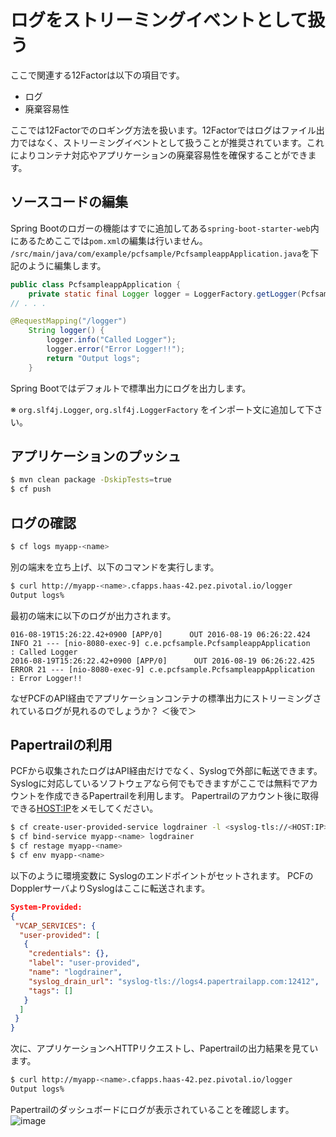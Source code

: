 # ログをストリーミングイベントとして扱う
ここで関連する12Factorは以下の項目です。
* ログ
* 廃棄容易性

ここでは12Factorでのロギング方法を扱います。12Factorではログはファイル出力ではなく、ストリーミングイベントとして扱うことが推奨されています。これによりコンテナ対応やアプリケーションの廃棄容易性を確保することができます。

## ソースコードの編集
Spring Bootのロガーの機能はすでに追加してある`spring-boot-starter-web`内にあるためここでは`pom.xml`の編集は行いません。
`/src/main/java/com/example/pcfsample/PcfsampleappApplication.java`を下記のように編集します。
```java
public class PcfsampleappApplication {
	private static final Logger logger = LoggerFactory.getLogger(PcfsampleappApplication.class);
// . . . 
```

```java
@RequestMapping("/logger")
	String logger() {
		logger.info("Called Logger");
		logger.error("Error Logger!!");
		return "Output logs";
	}
```
Spring Bootではデフォルトで標準出力にログを出力します。

※ `org.slf4j.Logger`, `org.slf4j.LoggerFactory` をインポート文に追加して下さい。

## アプリケーションのプッシュ
```bash
$ mvn clean package -DskipTests=true
$ cf push
```

## ログの確認
```bash
$ cf logs myapp-<name>
```
別の端末を立ち上げ、以下のコマンドを実行します。
```bash
$ curl http://myapp-<name>.cfapps.haas-42.pez.pivotal.io/logger
Output logs%
```
最初の端末に以下のログが出力されます。
```console
016-08-19T15:26:22.42+0900 [APP/0]      OUT 2016-08-19 06:26:22.424  INFO 21 --- [nio-8080-exec-9] c.e.pcfsample.PcfsampleappApplication    : Called Logger
2016-08-19T15:26:22.42+0900 [APP/0]      OUT 2016-08-19 06:26:22.425 ERROR 21 --- [nio-8080-exec-9] c.e.pcfsample.PcfsampleappApplication    : Error Logger!!
```

なぜPCFのAPI経由でアプリケーションコンテナの標準出力にストリーミングされているログが見れるのでしょうか？
＜後で＞

## Papertrailの利用
PCFから収集されたログはAPI経由だけでなく、Syslogで外部に転送できます。Syslogに対応しているソフトウェアなら何でもできますがここでは無料でアカウントを作成できるPapertrailを利用します。
Papertrailのアカウント後に取得できる<HOST:IP>をメモしてください。
```bash
$ cf create-user-provided-service logdrainer -l <syslog-tls://<HOST:IP>>
$ cf bind-service myapp-<name> logdrainer
$ cf restage myapp-<name>
$ cf env myapp-<name>
```
以下のように環境変数に Syslogのエンドポイントがセットされます。
PCFのDopplerサーバよりSyslogはここに転送されます。
```json
System-Provided:
{
 "VCAP_SERVICES": {
  "user-provided": [
   {
    "credentials": {},
    "label": "user-provided",
    "name": "logdrainer",
    "syslog_drain_url": "syslog-tls://logs4.papertrailapp.com:12412",
    "tags": []
   }
  ]
 }
}
```

次に、アプリケーションへHTTPリクエストし、Papertrailの出力結果を見ています。
```bash
$ curl http://myapp-<name>.cfapps.haas-42.pez.pivotal.io/logger
Output logs%
```

Papertrailのダッシュボードにログが表示されていることを確認します。
![image](https://github.com/tkaburagi1214/spring-boot-supersimple12factorapp/blob/master/Screen%20Shot%202016-08-19%20at%204.49.40%20PM.png)
